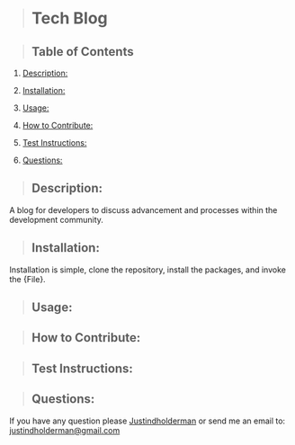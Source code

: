 
   
  > # Tech Blog

  > 

  > ## Table of Contents

  1. [Description:](#description)
  2. [Installation:](#installation)
  3. [Usage:](#usage)
  4. [How to Contribute:](#how-to-contribute)
  
  6. [Test Instructions:](#test-instructions)
  7. [Questions:](#questions)

  > ## Description:
  A blog for developers to discuss advancement and processes within the development community.

  > ## Installation:
  Installation is simple, clone the repository, install the packages, and invoke the {File}.

  > ## Usage:
  
  
  > ## How to Contribute:
  
  
  > 

  > ## Test Instructions:
  
  
  > ## Questions:
  If you have any question please [Justindholderman](https://github.com/Justindholderman) or send me an email to: justindholderman@gmail.com
      